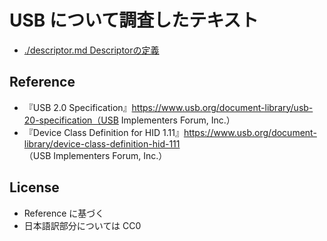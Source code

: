 # USB について調査したテキスト

- [./descriptor.md Descriptorの定義](./descriptor.md)

## Reference

- 『USB 2.0 Specification』https://www.usb.org/document-library/usb-20-specification（USB Implementers Forum, Inc.）
- 『Device Class Definition for HID 1.11』https://www.usb.org/document-library/device-class-definition-hid-111 （USB Implementers Forum, Inc.）

## License

- Reference に基づく
- 日本語訳部分については CC0

